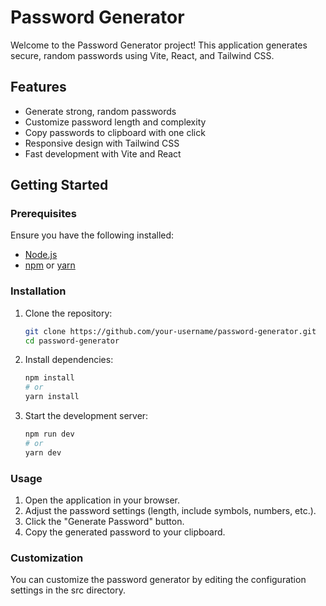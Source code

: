 # Password Generator

Welcome to the Password Generator project! This application generates secure, random passwords using Vite, React, and Tailwind CSS.

## Features

- Generate strong, random passwords
- Customize password length and complexity
- Copy passwords to clipboard with one click
- Responsive design with Tailwind CSS
- Fast development with Vite and React

## Getting Started

### Prerequisites

Ensure you have the following installed:

- [Node.js](https://nodejs.org/)
- [npm](https://www.npmjs.com/) or [yarn](https://yarnpkg.com/)

### Installation

1. Clone the repository:

   ```bash
   git clone https://github.com/your-username/password-generator.git
   cd password-generator

   ```

2. Install dependencies:

   ```bash
   npm install
   # or
   yarn install

   ```

3. Start the development server:

   ```bash
   npm run dev
   # or
   yarn dev
   ```

### Usage

1. Open the application in your browser.
2. Adjust the password settings (length, include symbols, numbers, etc.).
3. Click the "Generate Password" button.
4. Copy the generated password to your clipboard.

### Customization

You can customize the password generator by editing the configuration settings in the src directory.
